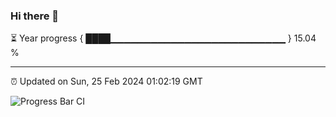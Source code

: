 ### Hi there 👋

⏳ Year progress { ████▁▁▁▁▁▁▁▁▁▁▁▁▁▁▁▁▁▁▁▁▁▁▁▁▁▁ } 15.04 %

---

⏰ Updated on Sun, 25 Feb 2024 01:02:19 GMT

![Progress Bar CI](https://github.com/liununu/liununu/workflows/Progress%20Bar%20CI/badge.svg)
